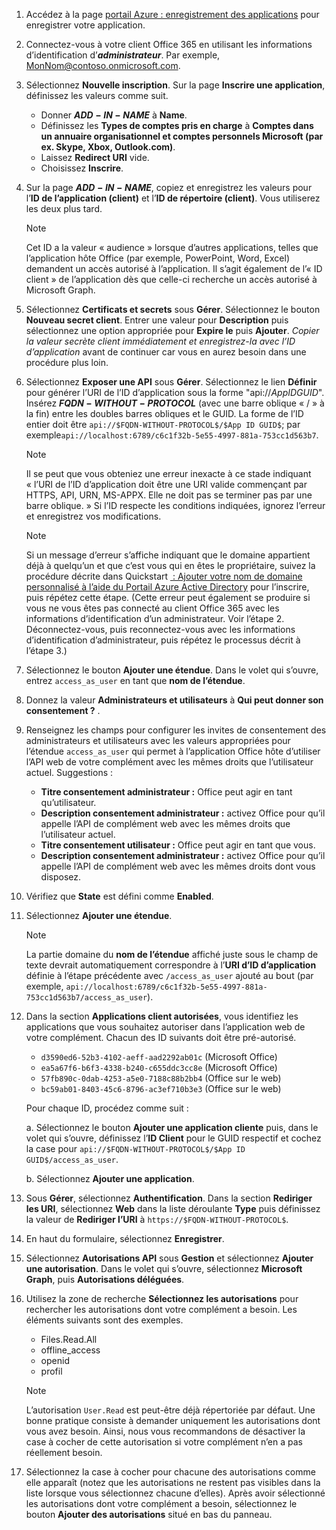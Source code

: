 

1. Accédez à la page [portail Azure : enregistrement des applications](https://go.microsoft.com/fwlink/?linkid=2083908) pour enregistrer votre application.

1. Connectez-vous à votre client Office 365 en utilisant les informations d’identification d’***administrateur***. Par exemple, MonNom@contoso.onmicrosoft.com.

1. Sélectionnez **Nouvelle inscription**. Sur la page **Inscrire une application**, définissez les valeurs comme suit.

    * Donner **$ADD-IN-NAME$** à **Name**.
    * Définissez les **Types de comptes pris en charge** à **Comptes dans un annuaire organisationnel et comptes personnels Microsoft (par ex. Skype, Xbox, Outlook.com)**.
    * Laissez **Redirect URI** vide.
    * Choisissez **Inscrire**.

1. Sur la page **$ADD-IN-NAME$**, copiez et enregistrez les valeurs pour l’**ID de l’application (client)** et l’**ID de répertoire (client)**. Vous utiliserez les deux plus tard.

    > [!NOTE]
    > Cet ID a la valeur « audience » lorsque d’autres applications, telles que l’application hôte Office (par exemple, PowerPoint, Word, Excel) demandent un accès autorisé à l’application. Il s’agit également de l’« ID client » de l’application dès que celle-ci recherche un accès autorisé à Microsoft Graph.

1. Sélectionnez **Certificats et secrets** sous **Gérer**. Sélectionnez le bouton **Nouveau secret client**. Entrer une valeur pour **Description** puis sélectionnez une option appropriée pour **Expire le** puis **Ajouter**. *Copier la valeur secrète client immédiatement et enregistrez-la avec l’ID d’application* avant de continuer car vous en aurez besoin dans une procédure plus loin.

1. Sélectionnez **Exposer une API** sous **Gérer**. Sélectionnez le lien **Définir** pour générer l’URI de l’ID d’application sous la forme "api://$App ID GUID$". Insérez **$FQDN-WITHOUT-PROTOCOL$** (avec une barre oblique « / » à la fin) entre les doubles barres obliques et le GUID. La forme de l’ID entier doit être `api://$FQDN-WITHOUT-PROTOCOL$/$App ID GUID$`; par exemple`api://localhost:6789/c6c1f32b-5e55-4997-881a-753cc1d563b7`.

    > [!NOTE]
    > Il se peut que vous obteniez une erreur inexacte à ce stade indiquant « l’URI de l’ID d’application doit être une URI valide commençant par HTTPS, API, URN, MS-APPX. Elle ne doit pas se terminer pas par une barre oblique. » Si l’ID respecte les conditions indiquées, ignorez l’erreur et enregistrez vos modifications.

    > [!NOTE]
    > Si un message d’erreur s’affiche indiquant que le domaine appartient déjà à quelqu’un et que c’est vous qui en êtes le propriétaire, suivez la procédure décrite dans Quickstart [ : Ajouter votre nom de domaine personnalisé à l’aide du Portail Azure Active Directory](/azure/active-directory/add-custom-domain) pour l’inscrire, puis répétez cette étape. (Cette erreur peut également se produire si vous ne vous êtes pas connecté au client Office 365 avec les informations d’identification d’un administrateur. Voir l’étape 2. Déconnectez-vous, puis reconnectez-vous avec les informations d’identification d’administrateur, puis répétez le processus décrit à l’étape 3.)

1. Sélectionnez le bouton **Ajouter une étendue**. Dans le volet qui s’ouvre, entrez `access_as_user` en tant que **nom de l’étendue**.

1. Donnez la valeur **Administrateurs et utilisateurs** à **Qui peut donner son consentement ?** .

1. Renseignez les champs pour configurer les invites de consentement des administrateurs et utilisateurs avec les valeurs appropriées pour l’étendue `access_as_user` qui permet à l’application Office hôte d’utiliser l’API web de votre complément avec les mêmes droits que l’utilisateur actuel. Suggestions :

    - **Titre consentement administrateur :** Office peut agir en tant qu’utilisateur.
    - **Description consentement administrateur :** activez Office pour qu’il appelle l’API de complément web avec les mêmes droits que l’utilisateur actuel.
    - **Titre consentement utilisateur :** Office peut agir en tant que vous.
    - **Description consentement administrateur :** activez Office pour qu’il appelle l’API de complément web avec les mêmes droits dont vous disposez.

1. Vérifiez que **State** est défini comme **Enabled**.

1. Sélectionnez **Ajouter une étendue**.

    > [!NOTE]
    > La partie domaine du **nom de l’étendue** affiché juste sous le champ de texte devrait automatiquement correspondre à l’**URI d’ID d’application** définie à l’étape précédente avec `/access_as_user` ajouté au bout (par exemple, `api://localhost:6789/c6c1f32b-5e55-4997-881a-753cc1d563b7/access_as_user`).

1. Dans la section **Applications client autorisées**, vous identifiez les applications que vous souhaitez autoriser dans l’application web de votre complément. Chacun des ID suivants doit être pré-autorisé.
  
    * `d3590ed6-52b3-4102-aeff-aad2292ab01c` (Microsoft Office)
    * `ea5a67f6-b6f3-4338-b240-c655ddc3cc8e` (Microsoft Office)
    * `57fb890c-0dab-4253-a5e0-7188c88b2bb4` (Office sur le web)
    * `bc59ab01-8403-45c6-8796-ac3ef710b3e3` (Office sur le web)

    Pour chaque ID, procédez comme suit :

      a. Sélectionnez le bouton **Ajouter une application cliente** puis, dans le volet qui s’ouvre, définissez l’**ID Client** pour le GUID respectif et cochez la case pour `api://$FQDN-WITHOUT-PROTOCOL$/$App ID GUID$/access_as_user`.

      b. Sélectionnez **Ajouter une application**.

1. Sous **Gérer**, sélectionnez **Authentification**. Dans la section **Rediriger les URI**, sélectionnez **Web** dans la liste déroulante **Type** puis définissez la valeur de **Rediriger l’URI** à `https://$FQDN-WITHOUT-PROTOCOL$`.

1. En haut du formulaire, sélectionnez **Enregistrer**.

1. Sélectionnez **Autorisations API** sous **Gestion** et sélectionnez **Ajouter une autorisation**. Dans le volet qui s’ouvre, sélectionnez **Microsoft Graph**, puis **Autorisations déléguées**.

1. Utilisez la zone de recherche **Sélectionnez les autorisations** pour rechercher les autorisations dont votre complément a besoin. Les éléments suivants sont des exemples.

    * Files.Read.All
    * offline_access
    * openid
    * profil

    > [!NOTE]
    > L’autorisation `User.Read` est peut-être déjà répertoriée par défaut. Une bonne pratique consiste à demander uniquement les autorisations dont vous avez besoin. Ainsi, nous vous recommandons de désactiver la case à cocher de cette autorisation si votre complément n’en a pas réellement besoin.

1. Sélectionnez la case à cocher pour chacune des autorisations comme elle apparaît (notez que les autorisations ne restent pas visibles dans la liste lorsque vous sélectionnez chacune d’elles). Après avoir sélectionné les autorisations dont votre complément a besoin, sélectionnez le bouton **Ajouter des autorisations** situé en bas du panneau.
